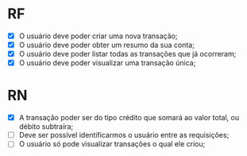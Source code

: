 # RF
- [x] O usuário deve poder criar uma nova transação;
- [x] O usuário deve poder obter um resumo da sua conta;
- [x] O usuário deve poder listar todas as transações que já ocorreram;
- [x] O usuário deve poder visualizar uma transação única;
# RN
- [x] A transação poder ser do tipo crédito que somará ao valor total, ou débito subtraíra;
- [ ] Deve ser possível identificarmos o usuário entre as requisições;
- [ ] O usuário só pode visualizar transações o qual ele criou;